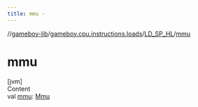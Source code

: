 ```yaml
---
title: mmu -
---
```

//[gameboy-lib](../../index.md)/[gameboy.cpu.instructions.loads](../index.md)/[LD_SP_HL](index.md)/[mmu](mmu.md)



# mmu  
[jvm]  
Content  
val [mmu](mmu.md): [Mmu](../../gameboy.memory/-mmu/index.md)  



